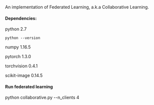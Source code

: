 An implementation of Federated Learning, a.k.a Collaborative Learning.

#### Dependencies:

python 2.7
```
python --version
```

numpy 1.16.5

pytorch 1.3.0

torchvision 0.4.1

scikit-image 0.14.5

#### Run federated learning

python collaborative.py --n_clients 4

